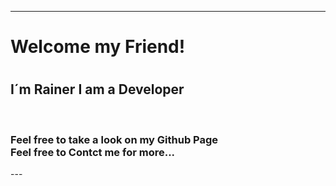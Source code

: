 ---
<h1>Welcome my Friend!<h1></h1>

<h2>I´m Rainer I am a Developer</h2>
<br>
<h3> Feel free to take a look on my Github Page 
<br>
Feel free to Contct me for more...
</h3>  
  ---

